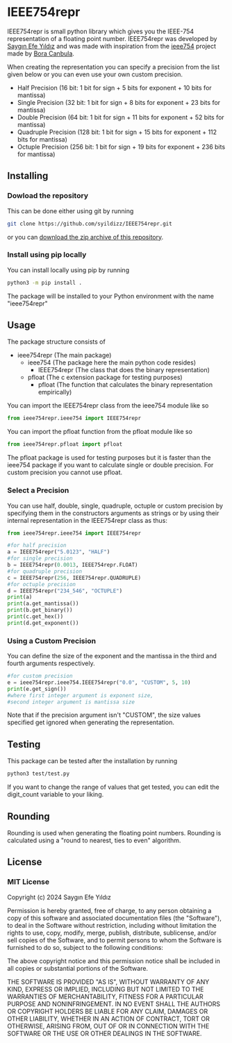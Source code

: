 # IEEE754repr

IEEE754repr is small python library which gives you the IEEE-754 representation of a floating point number. IEEE754repr was developed by [Saygın Efe Yıldız](https://github.com/syildizz) and was made with inspiration from the [ieee754](https://github.com/canbula/ieee754) project made by [Bora Canbula](https://github.com/canbula).

When creating the representation you can specify a precision from the list given below or you can even use your own custom precision.
- Half Precision (16 bit: 1 bit for sign + 5 bits for exponent + 10 bits for mantissa)
- Single Precision (32 bit: 1 bit for sign + 8 bits for exponent + 23 bits for mantissa)
- Double Precision (64 bit: 1 bit for sign + 11 bits for exponent + 52 bits for mantissa)
- Quadruple Precision (128 bit: 1 bit for sign + 15 bits for exponent + 112 bits for mantissa)
- Octuple Precision (256 bit: 1 bit for sign + 19 bits for exponent + 236 bits for mantissa)

## Installing

### Dowload the repository

This can be done either using git by running

```bash
git clone https://github.com/syildizz/IEEE754repr.git
```

or you can [download the zip archive of this repository](https://github.com/syildizz/IEEE754repr/archive/refs/heads/main.zip).

### Install using pip locally

You can install locally using pip by running

```bash
python3 -m pip install .
```

The package will be installed to your Python environment with the name "ieee754repr"

## Usage

The package structure consists of

- ieee754repr (The main package)
    - ieee754 (The package here the main python code resides)
        - IEEE754repr (The class that does the binary representation)
    - pfloat (The c extension package for testing purposes)
        - pfloat (The function that calculates the binary representation empirically)

You can import the IEEE754repr class from the ieee754 module like so

```python
from ieee754repr.ieee754 import IEEE754repr
```

You can import the pfloat function from the pfloat module like so

```python
from ieee754repr.pfloat import pfloat
```

The pfloat package is used for testing purposes but it is faster than the ieee754 package if you want to calculate single or double precision. 
For custom precision you cannot use pfloat. 

### Select a Precision

You can use half, double, single, quadruple, octuple or custom precision by specifying them in the constructors arguments as strings or by using their internal representation in the IEEE754repr class as thus:
```python
from ieee754repr.ieee754 import IEEE754repr

#for half precision
a = IEEE754repr("5.0123", "HALF")
#for single precision
b = IEEE754repr(0.0013, IEEE754repr.FLOAT)
#for quadruple precision
c = IEEE754repr(256, IEEE754repr.QUADRUPLE)
#for octuple precision
d = IEEE754repr("234_546", "OCTUPLE")
print(a)
print(a.get_mantissa())
print(b.get_binary())
print(c.get_hex())
print(d.get_exponent())
```

### Using a Custom Precision

You can define the size of the exponent and the mantissa in the third and fourth arguments respectively.
```python
#for custom precision
e = ieee754repr.ieee754.IEEE754repr("0.0", "CUSTOM", 5, 10)
print(e.get_sign())
#where first integer argument is exponent size,
#second integer argument is mantissa size
```
Note that if the precision argument isn't "CUSTOM", the size values specified get ignored when generating the representation.

## Testing

This package can be tested after the installation by running

```bash
python3 test/test.py
```

If you want to change the range of values that get tested, you can edit the digit_count variable to your liking.

## Rounding

Rounding is used when generating the floating point numbers.
Rounding is calculated using a "round to nearest, ties to even" algorithm.

License
----

### MIT License

Copyright (c) 2024 Saygın Efe Yıldız

Permission is hereby granted, free of charge, to any person obtaining a copy of this software and associated documentation files (the "Software"), to deal in the Software without restriction, including without limitation the rights to use, copy, modify, merge, publish, distribute, sublicense, and/or sell copies of the Software, and to permit persons to whom the Software is furnished to do so, subject to the following conditions:

The above copyright notice and this permission notice shall be included in all copies or substantial portions of the Software.

THE SOFTWARE IS PROVIDED "AS IS", WITHOUT WARRANTY OF ANY KIND, EXPRESS OR IMPLIED, INCLUDING BUT NOT LIMITED TO THE WARRANTIES OF MERCHANTABILITY, FITNESS FOR A PARTICULAR PURPOSE AND NONINFRINGEMENT. IN NO EVENT SHALL THE AUTHORS OR COPYRIGHT HOLDERS BE LIABLE FOR ANY CLAIM, DAMAGES OR OTHER LIABILITY, WHETHER IN AN ACTION OF CONTRACT, TORT OR OTHERWISE, ARISING FROM, OUT OF OR IN CONNECTION WITH THE SOFTWARE OR THE USE OR OTHER DEALINGS IN THE SOFTWARE.

